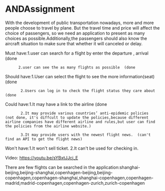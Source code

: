 # ANDAssignment
 

With the development of public transportation nowadays, more and more people choose to travel by plane. But the travel time and price will affect the choice of passengers, so we need an application to present as many choices as possible.Additionally,the passengers should also know the aircraft situation to make sure that whether it will canceled or delay.



Must have:1.user can search for a flight by enter the departure , arrival  (done
          
          2.user can see the as many flights as possible  (done 
          
          
Should have:1.User can select the flight to see the more information(seat)  (done
           
           2.Users can log in to check the flight status they care about   (done
         

Could have:1.It may have a link to the airline   (done
           
           2.It may provide various countries’ anti-epidemic policies  (not done, it's diffcult to update the policies,because different airline companies have different airline and rules,but user can find the policies from the airline website.)
           
           3.It may provide users with the newest flight news.  (can't find an API to get the flight news)

Won't have:1.It won't sell ticket.
           2.It can't be used for checking in.

Video: https://youtu.be/sYBxtJJcj_E 

There are few flights can be searched in the application:shanghai-beijing,beijing-shanghai,copenhagen-beijing,beijing-copenhagen,copenhagen-shanghai,shanghai-copenhagen,copenhagen-madrid,madrid-copenhagen,copenhagen-zurich,zurich-copenhagen

